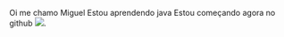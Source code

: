 Oi me chamo Miguel
Estou aprendendo java 
Estou começando agora no github
![](https://media1.tenor.com/m/HK6mMfVmhwgAAAAC/riley-freeman.gif).
